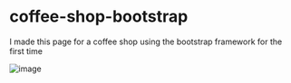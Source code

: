 # coffee-shop-bootstrap
I made this page for a coffee shop using the bootstrap framework for the first time

![image](assets/images/final-project-capture)
